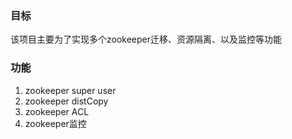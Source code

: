 
### 目标
该项目主要为了实现多个zookeeper迁移、资源隔离、以及监控等功能

### 功能
1. zookeeper super user
2. zookeeper distCopy
3. zookeeper ACL
4. zookeeper监控